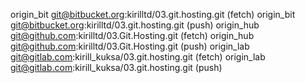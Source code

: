 origin_bit	git@bitbucket.org:kirilltd/03.git.hosting.git (fetch)
origin_bit	git@bitbucket.org:kirilltd/03.git.hosting.git (push)
origin_hub	git@github.com:kirilltd/03.Git.Hosting.git (fetch)
origin_hub	git@github.com:kirilltd/03.Git.Hosting.git (push)
origin_lab	git@gitlab.com:kirill_kuksa/03.git.hosting.git (fetch)
origin_lab	git@gitlab.com:kirill_kuksa/03.git.hosting.git (push)

